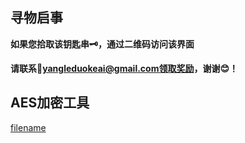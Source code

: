 ## 寻物启事

**如果您拾取该钥匙串🗝️，通过二维码访问该界面**

**请联系📧yangleduokeai@gmail.com领取奖励，谢谢😊！**

## AES加密工具

[filename](embed/AEStool.md ':include')